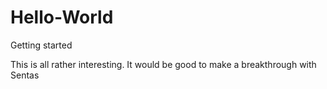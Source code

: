 # Hello-World
Getting started

This is all rather interesting. It would be good to make a breakthrough with Sentas
